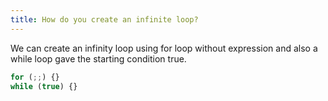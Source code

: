 ```yaml
---
title: How do you create an infinite loop?
---
```


We can create an infinity loop using for loop without expression and also a while loop gave the starting condition true.

```javascript
for (;;) {}
while (true) {}
```
